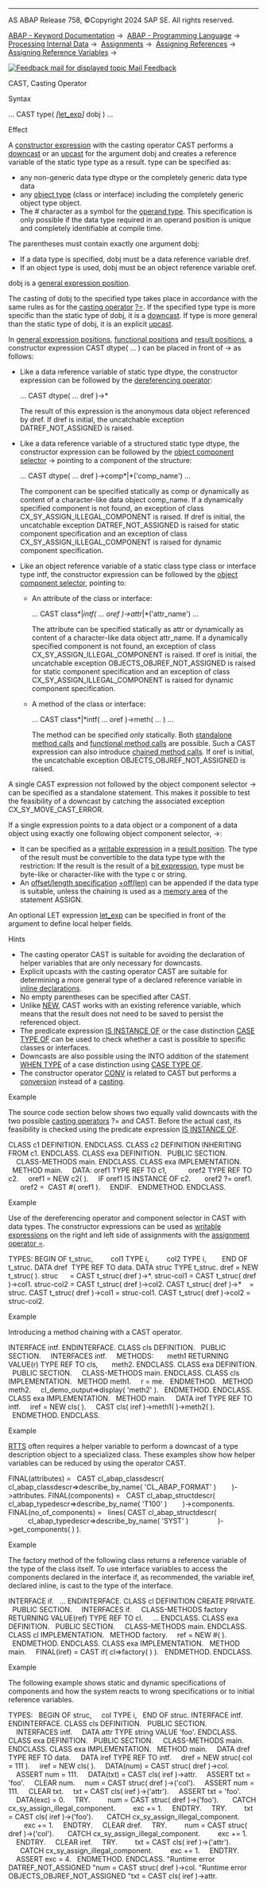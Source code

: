   

* * *

AS ABAP Release 758, ©Copyright 2024 SAP SE. All rights reserved.

[ABAP - Keyword Documentation](javascript:call_link\('abenabap.htm'\)) →  [ABAP - Programming Language](javascript:call_link\('abenabap_reference.htm'\)) →  [Processing Internal Data](javascript:call_link\('abenabap_data_working.htm'\)) →  [Assignments](javascript:call_link\('abenvalue_assignments.htm'\)) →  [Assigning References](javascript:call_link\('abenreference_assignments.htm'\)) →  [Assigning Reference Variables](javascript:call_link\('abenset_references.htm'\)) → 

 [![](Mail.gif?object=Mail.gif "Feedback mail for displayed topic") Mail Feedback](mailto:f1_help@sap.com?subject=Feedback%20on%20ABAP%20Documentation&body=Document:%20CAST%2C%20Casting%20Operator%2C%20ABENCONSTRUCTOR_EXPRESSION_CAST%2C%20758%0D%0A%0D%0AError:%0D%0A%0D%0A%0D%0A%0D%0ASuggestion%20for%20improvement:)

CAST, Casting Operator

Syntax

... CAST type( *\[*[let\_exp](javascript:call_link\('abaplet.htm'\))*\]* dobj ) ...

Effect

A [constructor expression](javascript:call_link\('abenconstructor_expressions.htm'\)) with the casting operator CAST performs a [downcast](javascript:call_link\('abendown_cast_glosry.htm'\) "Glossary Entry") or an [upcast](javascript:call_link\('abenup_cast_glosry.htm'\) "Glossary Entry") for the argument dobj and creates a reference variable of the static type type as a result. type can be specified as:

-   any non-generic data type dtype or the completely generic data type data
-   any [object type](javascript:call_link\('abenobject_type_glosry.htm'\) "Glossary Entry") (class or interface) including the completely generic object type object.
-   The # character as a symbol for the [operand type](javascript:call_link\('abenoperand_type_glosry.htm'\) "Glossary Entry"). This specification is only possible if the data type required in an operand position is unique and completely identifiable at compile time.

The parentheses must contain exactly one argument dobj:

-   If a data type is specified, dobj must be a data reference variable dref.
-   If an object type is used, dobj must be an object reference variable oref.

dobj is a [general expression position](javascript:call_link\('abengeneral_expr_position_glosry.htm'\) "Glossary Entry").

The casting of dobj to the specified type takes place in accordance with the same rules as for the [casting operator](javascript:call_link\('abencasting_operator_glosry.htm'\) "Glossary Entry") [?=](javascript:call_link\('abapmove_cast.htm'\)). If the specified type type is more specific than the static type of dobj, it is a [downcast](javascript:call_link\('abendown_cast_glosry.htm'\) "Glossary Entry"). If type is more general than the static type of dobj, it is an explicit [upcast](javascript:call_link\('abenup_cast_glosry.htm'\) "Glossary Entry").

In [general expression positions](javascript:call_link\('abengeneral_expression_positions.htm'\)), [functional positions](javascript:call_link\('abenfunctional_positions.htm'\)) and [result positions](javascript:call_link\('abenresult_position_glosry.htm'\) "Glossary Entry"), a constructor expression CAST dtype( ... ) can be placed in front of \-> as follows:

-   Like a data reference variable of static type dtype, the constructor expression can be followed by the [dereferencing operator](javascript:call_link\('abendereferencing_operat_glosry.htm'\) "Glossary Entry"):
    
    ... CAST dtype( ... dref )->\*
    
    The result of this expression is the anonymous data object referenced by dref. If dref is initial, the uncatchable exception DATREF\_NOT\_ASSIGNED is raised.
    
-   Like a data reference variable of a structured static type dtype, the constructor expression can be followed by the [object component selector](javascript:call_link\('abenobject_component_select_glosry.htm'\) "Glossary Entry") \-> pointing to a component of the structure:
    
    ... CAST dtype( ... dref )->comp*|*('comp\_name') ...
    
    The component can be specified statically as comp or dynamically as content of a character-like data object comp\_name. If a dynamically specified component is not found, an exception of class CX\_SY\_ASSIGN\_ILLEGAL\_COMPONENT is raised. If dref is initial, the uncatchable exception DATREF\_NOT\_ASSIGNED is raised for static component specification and an exception of class CX\_SY\_ASSIGN\_ILLEGAL\_COMPONENT is raised for dynamic component specification.
    
-   Like an object reference variable of a static class type class or interface type intf, the constructor expression can be followed by the [object component selector](javascript:call_link\('abenobject_component_select_glosry.htm'\) "Glossary Entry"), pointing to:
    -   An attribute of the class or interface:
        
        ... CAST class*|*intf( ... oref )->attr*|*('attr\_name') ...
        
        The attribute can be specified statically as attr or dynamically as content of a character-like data object attr\_name. If a dynamically specified component is not found, an exception of class CX\_SY\_ASSIGN\_ILLEGAL\_COMPONENT is raised. If oref is initial, the uncatchable exception OBJECTS\_OBJREF\_NOT\_ASSIGNED is raised for static component specification and an exception of class CX\_SY\_ASSIGN\_ILLEGAL\_COMPONENT is raised for dynamic component specification.
        
    -   A method of the class or interface:
        
        ... CAST class*|*intf( ... oref )->meth( ... ) ...
        
        The method can be specified only statically. Both [standalone method calls](javascript:call_link\('abapcall_method_static_short.htm'\)) and [functional method calls](javascript:call_link\('abapcall_method_functional.htm'\)) are possible. Such a CAST expression can also introduce [chained method calls](javascript:call_link\('abenchained_method_call_glosry.htm'\) "Glossary Entry"). If oref is initial, the uncatchable exception OBJECTS\_OBJREF\_NOT\_ASSIGNED is raised.
        

A single CAST expression not followed by the object component selector \-> can be specified as a standalone statement. This makes it possible to test the feasibility of a downcast by catching the associated exception CX\_SY\_MOVE\_CAST\_ERROR.

If a single expression points to a data object or a component of a data object using exactly one following object component selector, \->:

-   It can be specified as a [writable expression](javascript:call_link\('abenwritable_expression_glosry.htm'\) "Glossary Entry") in a [result position](javascript:call_link\('abenresult_position_glosry.htm'\) "Glossary Entry"). The type of the result must be convertible to the data type type with the restriction: If the result is the result of a [bit expression](javascript:call_link\('abenbit_expression_glosry.htm'\) "Glossary Entry"), type must be byte-like or character-like with the type c or string.
-   An [offset/length specification](javascript:call_link\('abenoffset_length_specific_glosry.htm'\) "Glossary Entry") [+off(len)](javascript:call_link\('abenoffset_length.htm'\)) can be appended if the data type is suitable, unless the chaining is used as a [memory area](javascript:call_link\('abapassign_mem_area_writable_exp.htm'\)) of the statement ASSIGN.

An optional LET expression [let\_exp](javascript:call_link\('abaplet.htm'\)) can be specified in front of the argument to define local helper fields.

Hints

-   The casting operator CAST is suitable for avoiding the declaration of helper variables that are only necessary for downcasts.
-   Explicit upcasts with the casting operator CAST are suitable for determining a more general type of a declared reference variable in [inline declarations](javascript:call_link\('abeninline_declarations.htm'\)).
-   No empty parentheses can be specified after CAST.
-   Unlike [NEW](javascript:call_link\('abenconstructor_expression_new.htm'\)), CAST works with an existing reference variable, which means that the result does not need to be saved to persist the referenced object.
-   The predicate expression [IS INSTANCE OF](javascript:call_link\('abenlogexp_instance_of.htm'\)) or the case distinction [CASE TYPE OF](javascript:call_link\('abapcase_type.htm'\)) can be used to check whether a cast is possible to specific classes or interfaces.
-   Downcasts are also possible using the INTO addition of the statement [WHEN TYPE](javascript:call_link\('abapwhen_type.htm'\)) of a case distinction using [CASE TYPE OF](javascript:call_link\('abapcase_type.htm'\)).
-   The constructor operator [CONV](javascript:call_link\('abenconstructor_expression_conv.htm'\)) is related to CAST but performs a [conversion](javascript:call_link\('abenconversion_glosry.htm'\) "Glossary Entry") instead of a [casting](javascript:call_link\('abencast_casting_glosry.htm'\) "Glossary Entry").

Example

The source code section below shows two equally valid downcasts with the two possible [casting operators](javascript:call_link\('abencasting_operator_glosry.htm'\) "Glossary Entry") ?= and CAST. Before the actual cast, its feasibility is checked using the predicate expression [IS INSTANCE OF](javascript:call_link\('abenlogexp_instance_of.htm'\)).

CLASS c1 DEFINITION.
ENDCLASS.
CLASS c2 DEFINITION INHERITING FROM c1.
ENDCLASS.
CLASS exa DEFINITION.
  PUBLIC SECTION.
    CLASS-METHODS main.
ENDCLASS.
CLASS exa IMPLEMENTATION.
  METHOD main.
    DATA: oref1 TYPE REF TO c1,
          oref2 TYPE REF TO c2.
    oref1 = NEW c2( ).
    IF oref1 IS INSTANCE OF c2.
      oref2 ?= oref1.
      oref2 =  CAST #( oref1 ).
    ENDIF.
  ENDMETHOD.
ENDCLASS.

Example

Use of the dereferencing operator and component selector in CAST with data types. The constructor expressions can be used as [writable expressions](javascript:call_link\('abenwritable_expression_glosry.htm'\) "Glossary Entry") on the right and left side of assignments with the [assignment operator \=](javascript:call_link\('abenequals_operator.htm'\)).

TYPES: BEGIN OF t\_struc,
        col1 TYPE i,
        col2 TYPE i,
       END OF t\_struc.
DATA dref  TYPE REF TO data.
DATA struc TYPE t\_struc.
dref = NEW t\_struc( ).
struc      = CAST t\_struc( dref )->\*.
struc-col1 = CAST t\_struc( dref )->col1.
struc-col2 = CAST t\_struc( dref )->col2.
CAST t\_struc( dref )->\*    = struc.
CAST t\_struc( dref )->col1 = struc-col1.
CAST t\_struc( dref )->col2 = struc-col2.

Example

Introducing a method chaining with a CAST operator.

INTERFACE intf.
ENDINTERFACE.
CLASS cls DEFINITION.
  PUBLIC SECTION.
    INTERFACES intf.
    METHODS:
      meth1 RETURNING VALUE(r) TYPE REF TO cls,
      meth2.
ENDCLASS.
CLASS exa DEFINITION.
  PUBLIC SECTION.
    CLASS-METHODS main.
ENDCLASS.
CLASS cls IMPLEMENTATION.
  METHOD meth1.
    r = me.
  ENDMETHOD.
  METHOD meth2.
    cl\_demo\_output=>display( 'meth2' ).
  ENDMETHOD.
ENDCLASS.
CLASS exa IMPLEMENTATION.
  METHOD main.
    DATA iref TYPE REF TO intf.
    iref = NEW cls( ).
    CAST cls( iref )->meth1( )->meth2( ).
  ENDMETHOD.
ENDCLASS.

Example

[RTTS](javascript:call_link\('abenrun_time_type_services_glosry.htm'\) "Glossary Entry") often requires a helper variable to perform a downcast of a type description object to a specialized class. These examples show how helper variables can be reduced by using the operator CAST.

FINAL(attributes) =
  CAST cl\_abap\_classdescr(
       cl\_abap\_classdescr=>describe\_by\_name( 'CL\_ABAP\_FORMAT' )
       )->attributes.
FINAL(components) =
  CAST cl\_abap\_structdescr(
       cl\_abap\_typedescr=>describe\_by\_name( 'T100' )
       )->components.
FINAL(no\_of\_components) =
  lines( CAST cl\_abap\_structdescr(
              cl\_abap\_typedescr=>describe\_by\_name( 'SYST' )
              )->get\_components( ) ).

Example

The factory method of the following class returns a reference variable of the type of the class itself. To use interface variables to access the components declared in the interface if, as recommended, the variable iref, declared inline, is cast to the type of the interface.

INTERFACE if.
  ...
ENDINTERFACE.
CLASS cl DEFINITION CREATE PRIVATE.
  PUBLIC SECTION.
    INTERFACES if.
    CLASS-METHODS factory RETURNING VALUE(ref) TYPE REF TO cl.
    ...
ENDCLASS.
CLASS exa DEFINITION.
  PUBLIC SECTION.
    CLASS-METHODS main.
ENDCLASS.
CLASS cl IMPLEMENTATION.
  METHOD factory.
    ref = NEW #( ).
  ENDMETHOD.
ENDCLASS.
CLASS exa IMPLEMENTATION.
  METHOD main.
    FINAL(iref) = CAST if( cl=>factory( ) ).
  ENDMETHOD.
ENDCLASS.

Example

The following example shows static and dynamic specifications of components and how the system reacts to wrong specifications or to initial reference variables.

TYPES:
  BEGIN OF struc,
    col TYPE i,
  END OF struc.
INTERFACE intf.
ENDINTERFACE.
CLASS cls DEFINITION.
  PUBLIC SECTION.
    INTERFACES intf.
    DATA attr TYPE string VALUE 'foo'.
ENDCLASS.
CLASS exa DEFINITION.
  PUBLIC SECTION.
    CLASS-METHODS main.
ENDCLASS.
CLASS exa IMPLEMENTATION.
  METHOD main.
    DATA dref TYPE REF TO data.
    DATA iref TYPE REF TO intf.
    dref = NEW struc( col = 111 ).
    iref = NEW cls( ).
    DATA(num) = CAST struc( dref )->col.
    ASSERT num = 111.
    DATA(txt) = CAST cls( iref )->attr.
    ASSERT txt = 'foo'.
    CLEAR num.
    num = CAST struc( dref )->('col').
    ASSERT num = 111.
    CLEAR txt.
    txt = CAST cls( iref )->('attr').
    ASSERT txt = 'foo'.
    DATA(exc) = 0.
    TRY.
        num = CAST struc( dref )->('foo').
      CATCH cx\_sy\_assign\_illegal\_component.
        exc += 1.
    ENDTRY.
    TRY.
        txt = CAST cls( iref )->('foo').
      CATCH cx\_sy\_assign\_illegal\_component.
        exc += 1.
    ENDTRY.
    CLEAR dref.
    TRY.
        num = CAST struc( dref )->('col').
      CATCH cx\_sy\_assign\_illegal\_component.
        exc += 1.
    ENDTRY.
    CLEAR iref.
    TRY.
        txt = CAST cls( iref )->('attr').
      CATCH cx\_sy\_assign\_illegal\_component.
        exc += 1.
    ENDTRY.
    ASSERT exc = 4.
  ENDMETHOD.
ENDCLASS.
"Runtime error DATREF\_NOT\_ASSIGNED
"num = CAST struc( dref )->col.
"Runtime error OBJECTS\_OBJREF\_NOT\_ASSIGNED
"txt = CAST cls( iref )->attr.